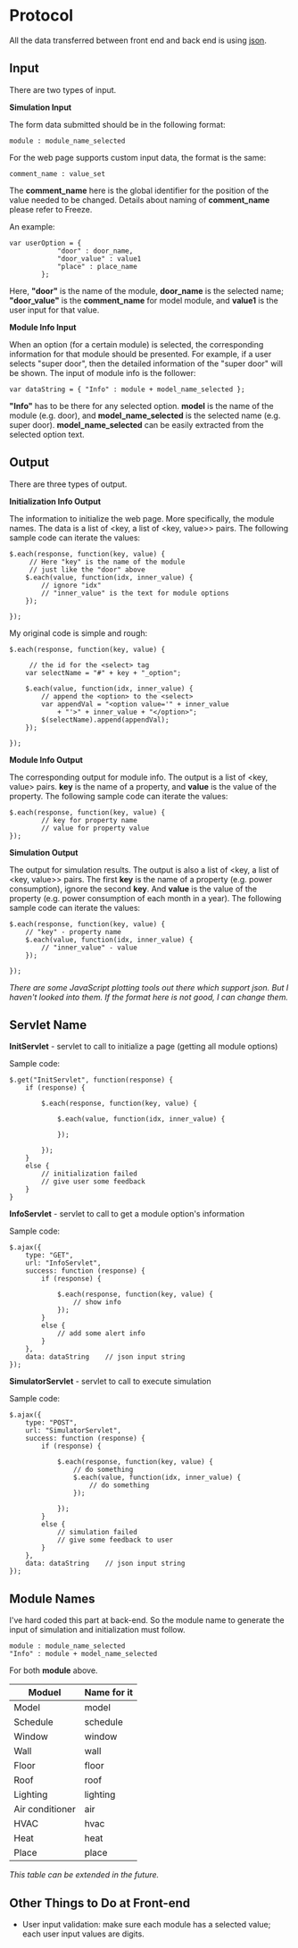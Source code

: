 # Protocol

All the data transferred between front end and back end is using [json](http://en.wikipedia.org/wiki/JSON). 

## Input

There are two types of input.

__Simulation Input__

The form data submitted should be in the following format:

	module : module_name_selected

For the web page supports custom input data, the format is the same:

	comment_name : value_set

The __comment_name__ here is the global identifier for the position of the value needed to be changed. Details about naming of __comment_name__ please refer to Freeze.

An example:

	var userOption = {
				"door" : door_name,
				"door_value" : value1
				"place" : place_name
			};

Here, __"door"__ is the name of the module, __door_name__ is the selected name; __"door_value"__ is the __comment_name__ for model module, and __value1__ is the user input for that value.

__Module Info Input__

When an option (for a certain module) is selected, the corresponding information for that module should be presented. For example, if a user selects "super door", then the detailed information of the "super door" will be shown. The input of module info is the follower:

	var dataString = { "Info" : module + model_name_selected };

__"Info"__ has to be there for any selected option. __model__ is the name of the module (e.g. door), and __model_name_selected__ is the selected name (e.g. super door). __model_name_selected__ can be easily extracted from the selected option text.

## Output

There are three types of output.

__Initialization Info Output__

The information to initialize the web page. More specifically, the module names. The data is a list of \<key, a list of \<key, value\>\> pairs. The following sample code can iterate the values:

	$.each(response, function(key, value) {
         // Here "key" is the name of the module
         // just like the "door" above
        $.each(value, function(idx, inner_value) {
        	// ignore "idx"
        	// "inner_value" is the text for module options
      	});

	});

My original code is simple and rough:

	$.each(response, function(key, value) {   
         	
         // the id for the <select> tag
        var selectName = "#" + key + "_option";
         	            	
        $.each(value, function(idx, inner_value) {
        	// append the <option> to the <select>
			var appendVal = "<option value='" + inner_value 
				+ "'>" + inner_value + "</option>";
        	$(selectName).append(appendVal);
      	});

	});

__Module Info Output__

The corresponding output for module info. The output is a list of \<key, value\> pairs. __key__ is the name of a property, and __value__ is the value of the property. The following sample code can iterate the values:

	$.each(response, function(key, value) {
         	// key for property name
     		// value for property value
    });

__Simulation Output__

The output for simulation results. The output is also a list of \<key, a list of \<key, value\>\> pairs. The first __key__ is the name of a property (e.g. power consumption), ignore the second __key__. And __value__ is the value of the property (e.g. power consumption of each month in a year). The following sample code can iterate the values:

	$.each(response, function(key, value) {   
		// "key" - property name          	
       	$.each(value, function(idx, inner_value) {
        	// "inner_value" - value
        });

    });

_There are some JavaScript plotting tools out there which support json. But I haven't looked into them. If the format here is not good, I can change them._

## Servlet Name

__InitServlet__ \- servlet to call to initialize a page (getting all module options)

Sample code:
	
	$.get("InitServlet", function(response) { 
		if (response) {

	    	$.each(response, function(key, value) {   
	         	            	
	        	$.each(value, function(idx, inner_value) {

	      		});

			});
		}
		else {
			// initialization failed
			// give user some feedback
		}
	}

__InfoServlet__ \- servlet to call to get a module option's information

Sample code:

	$.ajax({
      	type: "GET",
      	url: "InfoServlet",
      	success: function (response) {
         	if (response) {
         					
         		$.each(response, function(key, value) {
         			// show info
         		});
         	}
        	else {
            	// add some alert info
         	}
      	},
      	data: dataString	// json input string
   	});

__SimulatorServlet__ \- servlet to call to execute simulation

Sample code:

	$.ajax({
      	type: "POST",
      	url: "SimulatorServlet",
      	success: function (response) {
         	if (response) {

         	    $.each(response, function(key, value) {   
         	        // do something
         	    	$.each(value, function(idx, inner_value) {
         	    		// do something
         	    	});

         	    });
         	}
        	else {
            	// simulation failed
            	// give some feedback to user
            }
      	},
      	data: dataString	// json input string
   	});

## Module Names

I've hard coded this part at back-end. So the module name to generate the input of simulation and initialization must follow.

	module : module_name_selected
	"Info" : module + model_name_selected

For both __module__ above.

| Moduel  			| Name for it 	|
| -----------------	| ------------- |
| Model    			| model    		|
| Schedule    		| schedule    	|
| Window			| window 		|
| Wall				| wall 			|
| Floor				| floor 		|
| Roof 				| roof 			|
| Lighting			| lighting 		|
| Air conditioner 	| air 			|
| HVAC 				| hvac 			|
| Heat 				| heat 			|
| Place 			| place 		|

_This table can be extended in the future._

## Other Things to Do at Front-end

- User input validation: make sure each module has a selected value; each user input values are digits.
















